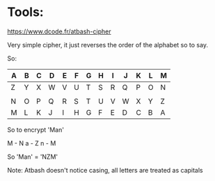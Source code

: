 # Tools:
https://www.dcode.fr/atbash-cipher




Very simple cipher, it just reverses the order of the alphabet so to say.

So:

| A   | B   | C   | D   | E   | F   | G   | H   | I   | J   | K   | L   | M   |
| --- | --- | --- | --- | --- | --- | --- | --- | --- | --- | --- | --- | --- |
| Z   | Y   | X   | W   | V   | U   | T   | S   | R   | Q   | P   | O   | N   |
|     |     |     |     |     |     |     |     |     |     |     |     |     |
| N   | O   | P   | Q   | R   | S   | T   | U   | V   | W   | X   | Y   | Z   |
| M   | L   | K   | J   | I   | H   | G   | F   | E   | D   | C   | B   | A   |

So to encrypt 'Man'

M - N
a - Z
n - M

So 'Man' = 'NZM'

Note: Atbash doesn't notice casing, all letters are treated as capitals
